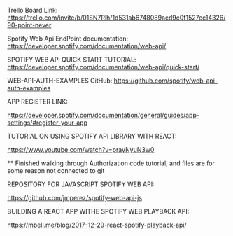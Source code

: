 Trello Board Link: 
https://trello.com/invite/b/01SN7Rlh/1d531ab6748089acd9c0f1527cc14326/90-point-never

Spotify Web Api EndPoint documentation: 
https://developer.spotify.com/documentation/web-api/

SPOTIFY WEB API QUICK START TUTORIAL: 
https://developer.spotify.com/documentation/web-api/quick-start/

WEB-API-AUTH-EXAMPLES GitHub: 
https://github.com/spotify/web-api-auth-examples

APP REGISTER LINK: 

https://developer.spotify.com/documentation/general/guides/app-settings/#register-your-app

TUTORIAL ON USING SPOTIFY API LIBRARY WITH REACT: 

https://www.youtube.com/watch?v=prayNyuN3w0

** Finished walking through Authorization code tutorial, and files are for some reason not connected to git 

REPOSITORY FOR JAVASCRIPT SPOTIFY WEB API: 

https://github.com/jmperez/spotify-web-api-js

BUILDING A REACT APP WITHE SPOTIFY WEB PLAYBACK API: 

https://mbell.me/blog/2017-12-29-react-spotify-playback-api/